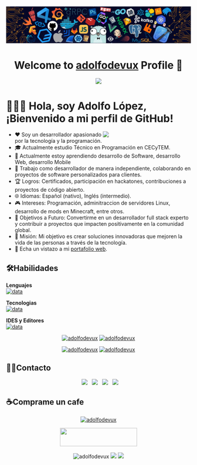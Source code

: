 
![navar](https://github.com/GovindSingh9447/GovindSingh9447/blob/main/WEBP/footer.webp)

<p align="center">
  <h1 align="center">Welcome to <a href="https://github.com/MrBlueBird2">adolfodevux</a> Profile 👋</h1>
</p>
<p align="center">
  <a align="center" href="https://github.com/DenverCoder1/readme-typing-svg"><img src="https://readme-typing-svg.herokuapp.com?&font=IBM+Plex+Sans&color=F72EE2&size=25&lines=¡Bienvenido+a+mi+perfil+de+Github!;Mi+nombre+es+Adolfo+López;Soy+programador+Back+end;Soy+programador+de+Software" /></a>
</p>
 <h1>👨🏻‍💻 Hola, soy Adolfo López, ¡Bienvenido a mi perfil de GitHub!</h1>
<img align= "right" width= "240" src= "https://pa1.narvii.com/6580/8098c6e9207376889eeb0532d9f5a0723c4d73f5_hq.gif"/>
<ul>
  <li> ❤️ Soy un desarrollador apasionado por la tecnología y la programación.</li>
  <li> 🎓 Actualmente estudio Técnico en Programación en CECyTEM.</li>
  <li> 🌱 Actualmente estoy aprendiendo desarrollo de Software, desarrollo Web, desarrollo Mobile</li>
  <li> 💼 Trabajo como desarrollador de manera independiente, colaborando en proyectos de software personalizados para clientes.</li>
  <li> 🏆 Logros: Certificados, participación en hackatones, contribuciones a proyectos de código abierto.</li>
  <li> 🌐 Idiomas: Español (nativo), Inglés (intermedio).</li>
  <li> 🎮 Intereses: Programación, adminitraccion de servidores Linux, desarrollo de mods en Minecraft, entre otros.</li>
  <li> 🚀 Objetivos a Futuro: Convertirme en un desarrollador full stack experto y contribuir a proyectos que impacten positivamente en la comunidad global.</li>
  <li> 🎯 Misión: Mi objetivo es crear soluciones innovadoras que mejoren la vida de las personas a través de la tecnología.</li>
  <li> 🧐 Echa un vistazo a mi <a href="https://devuxforge.com">portafolio web</a>.</li>
</ul>

 <h2>🛠️Habilidades</h2>
 
 **Lenguajes**<br>
  [![data](https://skillicons.dev/icons?i=java,py,bash,c,cpp,html,css,js,ts,php)](https://skillicons.dev)

  **Tecnologias**<br>
  [![data](https://skillicons.dev/icons?i=mysql,django,react,nodejs,scss,bootstrap,cloudflare,git,github,windows,linux)](https://skillicons.dev)
  
**IDES y Editores**<br>
  [![data](https://skillicons.dev/icons?i=eclipse,idea,pycharm,vscode,visualstudio,androidstudio,vim,neovim)](https://skillicons.dev)



<p align="center">
  <a href="https://github.com/adolfodevux"><img src="https://github-readme-stats.vercel.app/api/top-langs/?username=adolfodevux&theme=tokyonight&show_icons=true&hide_border=true&layout=compact" width="320"  alt="adolfodevux"/></a>
    <a href="https://github.com/adolfodevux"><img src="https://github-profile-summary-cards.vercel.app/api/cards/profile-details?username=adolfodevux&theme=tokyonight&hide_border=true"  width="520" alt="adolfodevux"/></a>
</p>

<p align="center">
    <a href="https://github.com/adolfodevux"><img src="https://github-readme-stats.vercel.app/api?username=adolfodevux&theme=tokyonight&show_icons=true&hide_border=true&count_private=true"  width="520" alt="adolfodevux"/></a>
<a href="https://github.com/adolfodevux"><img src="https://github-readme-streak-stats.herokuapp.com/?user=adolfodevux&theme=tokyonight&hide_border=true" width="320"  alt="adolfodevux"/></a>
</p>

<h2> 🤝🏻Contacto</h2>

<p align="center">
  &nbsp; <a href="https://discord.gg/tpN43KXr" target="_blank" rel="noopener noreferrer"><img src="https://img.icons8.com/plasticine/100/000000/discord.png" width="100" /></a> 
&nbsp; <a href="https://www.instagram.com/adolfodevux" target="_blank" rel="noopener noreferrer"><img src="https://img.icons8.com/plasticine/100/000000/instagram-new.png" width="100" /></a>  
  &nbsp; <a href="https://devuxforge.com" target="_blank" rel="noopener noreferrer"><img src="https://img.icons8.com/plasticine/100/000000/web.png" width="100" /></a>  
&nbsp; <a href="mailto:adolfolopezdevux@gmail.com" target="_blank" rel="noopener noreferrer"><img src="https://img.icons8.com/plasticine/100/000000/gmail.png"  width="100" /></a>
</p>

<h2 align="left">☕Comprame un cafe</h2>
<p align="center"><a href="https://buymeacoffee.com/adolfodevux"> <img align="center" src="https://cdn.buymeacoffee.com/buttons/v2/default-yellow.png" height="50" width="210" alt="adolfodevux" /></a>
</p>

<p align="center"> <a href="https://www.paypal.me/adolfodevux"><img src="https://img.shields.io/badge/-paypal-3423A6?style=for-the-badge&logo=Paypal&logoColor=white"  height="50" width="210" /></a>
</p>

<p align="center">
  <img src="https://komarev.com/ghpvc/?username=adolfodevux" alt="adolfodevux" />
    <a href="https://github.com/adolfodevux/"><img src="https://img.shields.io/github/followers/adolfodevux?style=flat-square?color=%234CC61E&label=GitHub%20Followers%20"/></a>
  <a href="https://github.com/adolfodevux/"><img src="https://img.shields.io/github/last-commit/adolfodevux/adolfodevux?style=flat-square?color=red&label=Last%20Updated%20"/></a>
</p>



